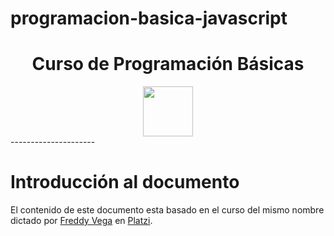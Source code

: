 # programacion-basica-javascript

<div align="center">
  <h1>Curso de Programación Básicas </h1>
</div>

<div align="center"> 
  <img src="https://static.platzi.com/media/achievements/1050-bfb74f83-8e2e-4ff7-a66d-77d2c0067908.png" width="80">
</div>
---------------------

# Introducción al documento
El contenido de este documento esta basado en el curso del mismo nombre dictado por [Freddy Vega](https://github.com/freddier) en [Platzi](https://platzi.com/).


